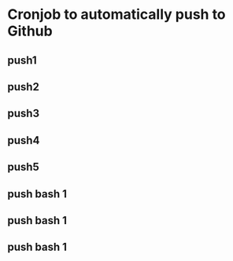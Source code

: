 # Cronjob to automatically push to Github
## push1
## push2
## push3
## push4
## push5
## push bash 1
## push bash 1
## push bash 1
